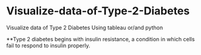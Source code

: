 # Visualize-data-of-Type-2-Diabetes
Visualize data of Type 2 Diabetes Using tableau or/and python

**Type 2 diabetes begins with insulin resistance, a condition in which cells fail to respond to insulin properly.
